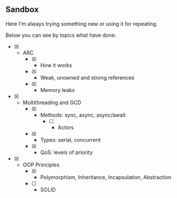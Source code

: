 ## Sandbox
Here I'm always trying something new or using it for repeating.

Below you can see by topics what have done:

- [x] - ARC
    - [x] - How it works
    - [x] - Weak, unowned and strong references
    - [x] - Memory leaks
- [x] - Multithreading and GCD 
    - [x] - Methods: sync, async, async/await
        - [ ] - Actors
    - [x] - Types: serial, concurrent
    - [x] - QoS: levels of priority
- [x] - OOP Principles
    - [x] - Polymorphism, Inheritance, Incapsulation, Abstraction
    - [ ] - SOLID
